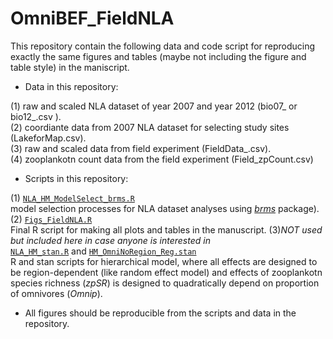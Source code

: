 # OmniBEF_FieldNLA

This repository contain the following data and code script for reproducing exactly the same figures and tables (maybe not including the figure and table style) in the maniscript.

* Data in this repository:

(1) raw and scaled NLA dataset of year 2007 and year 2012 (bio07_ or bio12_.csv ).  
(2) coordiante data from 2007 NLA dataset for selecting study sites (LakeforMap.csv).   
(3) raw and scaled data from field experiment (FieldData_.csv).  
(4) zooplankotn count data from the field experiment (Field_zpCount.csv)

* Scripts in this repository:

(1) [`NLA_HM_ModelSelect_brms.R`](https://github.com/OscarFHC/OmniBEF_FieldNLA_public/blob/master/NLA_HM_ModelSelect_brms.R)  
  model selection processes for NLA dataset analyses using [*brms*](https://github.com/paul-buerkner/brms) package).  
(2) [`Figs_FieldNLA.R`](https://github.com/OscarFHC/OmniBEF_FieldNLA_public/blob/master/Figs_FieldNLA.R)  
  Final R script for making all plots and tables in the manuscript.
(3)*NOT used but included here in case anyone is interested in*  
[`NLA_HM_stan.R`](https://github.com/OscarFHC/OmniBEF_FieldNLA_public/blob/master/NLA_HM_stan.R) and [`HM_OmniNoRegion_Reg.stan`](https://github.com/OscarFHC/OmniBEF_FieldNLA_public/blob/master/HM_OmniNoRegion_Reg.stan)  
  R and stan scripts for hierarchical model, where all effects are designed to be region-dependent (like random effect model) and effects of zooplankotn species richness (_zpSR_) is designed to quadratically depend on proportion of omnivores (_Omnip_).  
  
* All figures should be reproducible from the scripts and data in the repository.   
